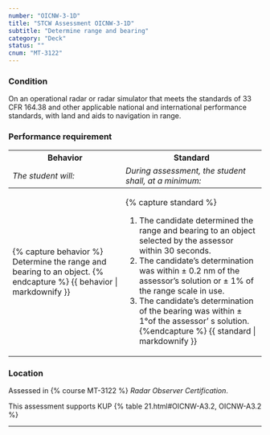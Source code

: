 ```yaml
---
number: "OICNW-3-1D"
title: "STCW Assessment OICNW-3-1D"
subtitle: "Determine range and bearing"
category: "Deck"
status: ""
cnum: "MT-3122"
---
```

### Condition

On an operational radar or radar simulator that meets the standards of 33 CFR 164.38 and other applicable national and international performance standards, with land and aids to navigation in range.

### Performance requirement 

<table width='100%' class='Guidelines'>
 <thead>
 <tr>
     <th class='thirty'>Behavior</th>
     <th class='seventy'>Standard</th>
 </tr>
 <tr>
     <td><em>The student will:</em></td>
     <td><em>During assessment, the student shall, at a minimum:</em></td>
 </tr>
 </thead>
 <tbody>
 

<tr><td>

{% capture behavior %}
Determine the range and bearing to an object.
{% endcapture %}
{{ behavior | markdownify }}

</td><td>

{% capture standard %}
1. The candidate determined the range and bearing to an object selected by the assessor within 30 seconds.
2. The candidate’s determination was within ± 0.2 nm of the assessor’s solution or ± 1% of the range scale in use.
3. The candidate’s determination of the bearing was within ± 1°of the assessor’ s solution.
{%endcapture %}
{{ standard | markdownify }}

</td></tr>



 </tbody>
 </table>

### Location

Assessed in  {% course  MT-3122 %}  *Radar Observer Certification*.

This assessment supports KUP {% table 21.html#OICNW-A3.2, OICNW-A3.2 %}

***

